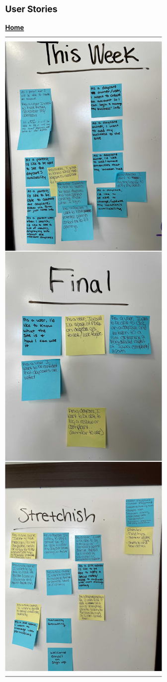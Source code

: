 # User Stories

## [Home](/README.md)

---

![This Week](userStoriesThisWeek.jpg)
![Final](userStoriesFinal.jpg)
![Stretch](userStoriesStretch.jpg)

---
